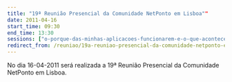 ```yaml
---
title: "19ª Reunião Presencial da Comunidade NetPonto em Lisboa""
date: 2011-04-16
start_time: 09:30
end_time: 13:30
sessions: ["o-porque-das-minhas-aplicacoes-funcionarem-e-o-que-acontece-com-os-recursos-que-utilizo","umbraco-the-open-source-asp-net-cms"]
redirect_from: /reuniao/19a-reuniao-presencial-da-comunidade-netponto-em-lisboa/
---
```

No dia 16-04-2011 será realizada a 19ª Reunião Presencial da Comunidade NetPonto em Lisboa.